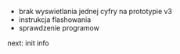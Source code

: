 - brak wyswietlania jednej cyfry na prototypie v3
- instrukcja flashowania
- sprawdzenie programow



next:
init info
